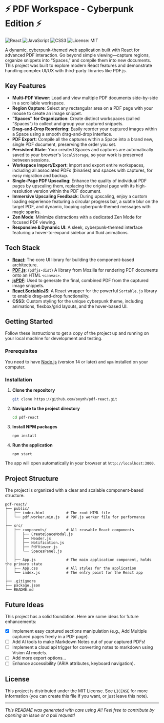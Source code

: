 
# ⚡ PDF Workspace - Cyberpunk Edition ⚡

![React](https://img.shields.io/badge/react-%2320232a.svg?style=for-the-badge&logo=react&logoColor=%2361DAFB)
![JavaScript](https://img.shields.io/badge/javascript-%23323330.svg?style=for-the-badge&logo=javascript&logoColor=%23F7DF1E)
![CSS3](https://img.shields.io/badge/css3-%231572B6.svg?style=for-the-badge&logo=css3&logoColor=white)
![License: MIT](https://img.shields.io/badge/License-MIT-purple.svg?style=for-the-badge)

A dynamic, cyberpunk-themed web application built with React for advanced PDF interaction. Go beyond simple viewing—capture regions, organize snippets into "Spaces," and compile them into new documents. This project was built to explore modern React features and demonstrate handling complex UI/UX with third-party libraries like PDF.js.

## Key Features

-   **Multi-PDF Viewer**: Load and view multiple PDF documents side-by-side in a scrollable workspace.
-   **Region Capture**: Select any rectangular area on a PDF page with your mouse to create an image snippet.
-   **"Spaces" for Organization**: Create distinct workspaces (called "Spaces") to collect and group your captured snippets.
-   **Drag-and-Drop Reordering**: Easily reorder your captured images within a Space using a smooth drag-and-drop interface.
-   **PDF Export**: Compile all the captures within a Space into a brand new, single PDF document, preserving the order you set.
-   **Persistent State**: Your created Spaces and captures are automatically saved to your browser's `localStorage`, so your work is preserved between sessions.
-   **Workspace Import/Export**: Import and export entire workspaces, including all associated PDFs (binaries) and spaces with captures, for easy migration and backup.
-   **Single-Page PDF Upscaling**: Enhance the quality of individual PDF pages by upscaling them, replacing the original page with its high-resolution version within the PDF document.
-   **Immersive Upscaling Feedback**: During upscaling, enjoy a custom loading experience featuring a circular progress bar, a subtle blur on the target PDF, and dynamic, looping cyberpunk-themed messages with magic sparks.
-   **Zen Mode**: Minimize distractions with a dedicated Zen Mode for focused PDF viewing.
-   **Responsive & Dynamic UI**: A sleek, cyberpunk-themed interface featuring a hover-to-expand sidebar and fluid animations.

## Tech Stack

-   **[React](https://reactjs.org/)**: The core UI library for building the component-based architecture.
-   **[PDF.js](https://mozilla.github.io/pdf.js/)**: (`pdfjs-dist`) A library from Mozilla for rendering PDF documents onto an HTML `<canvas>`.
-   **[jsPDF](https://github.com/parallax/jsPDF)**: Used to generate the final, combined PDF from the captured image snippets.
-   **[React SortableJS](https://github.com/SortableJS/react-sortablejs)**: A React wrapper for the powerful `Sortable.js` library to enable drag-and-drop functionality.
-   **CSS3**: Custom styling for the unique cyberpunk theme, including animations, flexbox/grid layouts, and the hover-based UI.

## Getting Started

Follow these instructions to get a copy of the project up and running on your local machine for development and testing.

### Prerequisites

You need to have [Node.js](https://nodejs.org/) (version 14 or later) and `npm` installed on your computer.

### Installation

1.  **Clone the repository**
    ```sh
    git clone https://github.com/soymh/pdf-react.git
    ```

2.  **Navigate to the project directory**
    ```sh
    cd pdf-react
    ```

3.  **Install NPM packages**
    ```sh
    npm install
    ```

4.  **Run the application**
    ```sh
    npm start
    ```

The app will open automatically in your browser at `http://localhost:3000`.

## Project Structure

The project is organized with a clear and scalable component-based structure.

```
pdf-react/
├── public/
│   ├── index.html          # The root HTML file
│   └── pdf.worker.min.js   # PDF.js worker file for performance
│
├── src/
│   ├── components/         # All reusable React components
│   │   ├── CreateSpaceModal.js
│   │   ├── Header.js
│   │   ├── Notification.js
│   │   ├── PdfViewer.js
│   │   └── SpacesPanel.js
│   │
│   ├── App.js              # The main application component, holds the primary state
│   ├── App.css             # All styles for the application
│   └── index.js            # The entry point for the React app
│
├── .gitignore
├── package.json
└── README.md
```

## Future Ideas

This project has a solid foundation. Here are some ideas for future enhancements:
-   [x] Implement easy captured sections manipulation (e.g., Add Multiple captured pages freely in a PDF page).
-   [ ] Add AI tools to make Markdown Notes out of your captured PDFs!
-   [ ] Implement a cloud api trigger for converting notes to markdown using Vision AI models.
-   [ ] Add more export options...
-   [ ] Enhance accessibility (ARIA attributes, keyboard navigation).

## License

This project is distributed under the MIT License. See `LICENSE` for more information (you can create this file if you want, or just leave this note).

---
*This README was generated with care using AI! Feel free to contribute by opening an issue or a pull request!*

